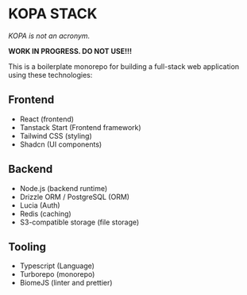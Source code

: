 # KOPA STACK

_KOPA is not an acronym._

**WORK IN PROGRESS. DO NOT USE!!!**

This is a boilerplate monorepo for building a full-stack web application using these technologies:

## Frontend

- React (frontend)
- Tanstack Start (Frontend framework)
- Tailwind CSS (styling)
- Shadcn (UI components)

## Backend

- Node.js (backend runtime)
- Drizzle ORM / PostgreSQL (ORM)
- Lucia (Auth)
- Redis (caching)
- S3-compatible storage (file storage)

## Tooling

- Typescript (Language)
- Turborepo (monorepo)
- BiomeJS (linter and prettier)
